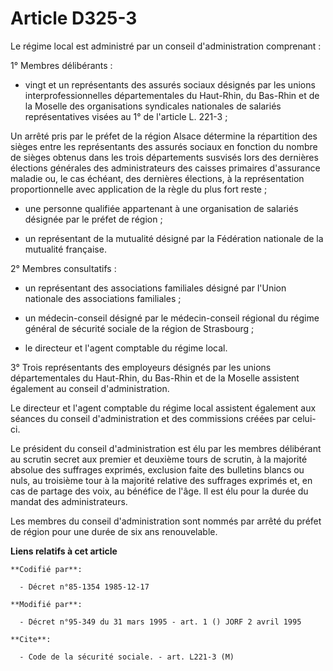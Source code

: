 # Article D325-3

Le régime local est administré par un conseil d'administration comprenant :

1° Membres délibérants :

- vingt et un représentants des assurés sociaux désignés par les unions interprofessionnelles départementales du Haut-Rhin,
du Bas-Rhin et de la Moselle des organisations syndicales nationales de salariés représentatives visées au 1° de l'article L.
221-3 ;

Un arrêté pris par le préfet de la région Alsace détermine la répartition des sièges entre les représentants des assurés
sociaux en fonction du nombre de sièges obtenus dans les trois départements susvisés lors des dernières élections générales
des administrateurs des caisses primaires d'assurance maladie ou, le cas échéant, des dernières élections, à la
représentation proportionnelle avec application de la règle du plus fort reste ;

- une personne qualifiée appartenant à une organisation de salariés désignée par le préfet de région ;

- un représentant de la mutualité désigné par la Fédération nationale de la mutualité française.

2° Membres consultatifs :

- un représentant des associations familiales désigné par l'Union nationale des associations familiales ;

- un médecin-conseil désigné par le médecin-conseil régional du régime général de sécurité sociale de la région de
Strasbourg ;

- le directeur et l'agent comptable du régime local.

3° Trois représentants des employeurs désignés par les unions départementales du Haut-Rhin, du Bas-Rhin et de la Moselle
assistent également au conseil d'administration.

Le directeur et l'agent comptable du régime local assistent également aux séances du conseil d'administration et des
commissions créées par celui-ci.

Le président du conseil d'administration est élu par les membres délibérant au scrutin secret aux premier et deuxième tours
de scrutin, à la majorité absolue des suffrages exprimés, exclusion faite des bulletins blancs ou nuls, au troisième tour à
la majorité relative des suffrages exprimés et, en cas de partage des voix, au bénéfice de l'âge. Il est élu pour la durée du
mandat des administrateurs.

Les membres du conseil d'administration sont nommés par arrêté du préfet de région pour une durée de six ans renouvelable.

**Liens relatifs à cet article**

	**Codifié par**:

	  - Décret n°85-1354 1985-12-17

	**Modifié par**:

	  - Décret n°95-349 du 31 mars 1995 - art. 1 () JORF 2 avril 1995

	**Cite**:

	  - Code de la sécurité sociale. - art. L221-3 (M)

